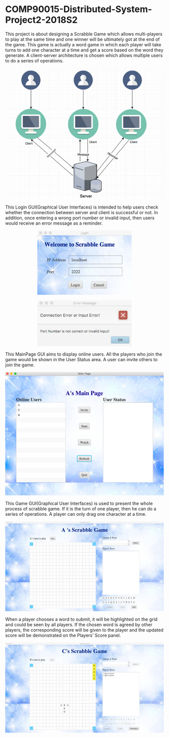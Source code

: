 # COMP90015-Distributed-System-Project2-2018S2
This project is about designing a Scrabble Game which allows multi-players to play at the same time and one winner will be ultimately got at the end of the game. This game is actually a word game in which each player will take turns to add one character at a time and get a score based on the word they generate. A client-server architecture is chosen which allows multiple users to do a series of operations.

<p align="center">
  
  <img width="600" src="https://github.com/mxue2/COMP90015-Distributed-System-Project2-2018S2/blob/master/images/Picture4.png">
</p >


This Login GUI(Graphical User Interfaces) is intended to help users check whether the connection between server and client is successful or not. In addition, once entering a wrong port number or invalid input, then users would receive an error message as a reminder. 
  
<p align="center">
<img width="300" src="https://github.com/mxue2/COMP90015-Distributed-System-Project2-2018S2/blob/master/images/Picture1.png">
</p >

<p align="center">
<img width="300" src="https://github.com/mxue2/COMP90015-Distributed-System-Project2-2018S2/blob/master/images/Picture2.png">
</p >

This MainPage GUI aims to display online users. All the players who join the game would be shown in the User Status area. A user can invite others to join the game. 

<p align="center">
  <img width="600" src="https://github.com/mxue2/COMP90015-Distributed-System-Project2-2018S2/blob/master/images/Picture5.png">
</p >

This Game GUI(Graphical User Interfaces) is used to present the whole process of scrabble game. If it is the turn of one player, then he can do a series of operations. A player can only drag one character at a time.

<p align="center">
  
  <img width="600" src="https://github.com/mxue2/COMP90015-Distributed-System-Project2-2018S2/blob/master/images/Picture3.png">
</p >

When a player chooses a word to submit, it will be highlighted on the grid and could be seen by all players. If the chosen word is agreed by other players, the corresponding score will be given to the player and the updated score will be demonstrated on the Players’ Score panel.

<p align="center">
  <img width="600" src="https://github.com/mxue2/COMP90015-Distributed-System-Project2-2018S2/blob/master/images/Picture6.png">

</p >
